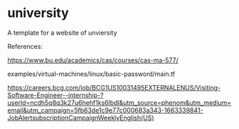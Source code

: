 # university
A template for a website of unviersity

References:

https://www.bu.edu/academics/cas/courses/cas-ma-577/

examples/virtual-machines/linux/basic-password/main.tf

https://careers.bcg.com/job/BCG1US10031495EXTERNALENUS/Visiting-Software-Engineer--internship-?userId=ncdh5q8q3k27u6hehf1ks6lbdl&utm_source=phenom&utm_medium=email&utm_campaign=5fb63de1c9e77c000683a343-1663339841-JobAlertsubscriptionCampaignWeeklyEnglish(US)
